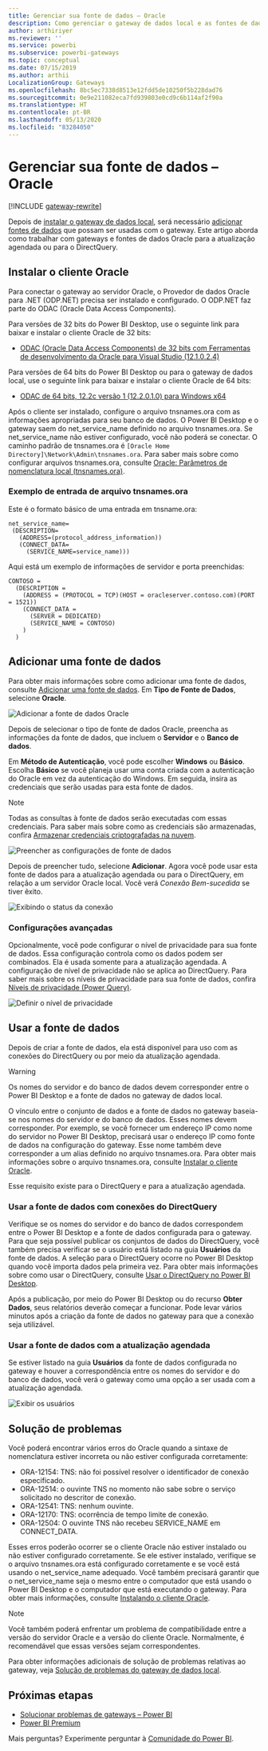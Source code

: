 ```yaml
---
title: Gerenciar sua fonte de dados – Oracle
description: Como gerenciar o gateway de dados local e as fontes de dados que pertencem ao gateway.
author: arthiriyer
ms.reviewer: ''
ms.service: powerbi
ms.subservice: powerbi-gateways
ms.topic: conceptual
ms.date: 07/15/2019
ms.author: arthii
LocalizationGroup: Gateways
ms.openlocfilehash: 8bc5ec7338d8513e12fdd5de10250f5b228dad76
ms.sourcegitcommit: 0e9e211082eca7fd939803e0cd9c6b114af2f90a
ms.translationtype: HT
ms.contentlocale: pt-BR
ms.lasthandoff: 05/13/2020
ms.locfileid: "83284050"
---
```

# <a name="manage-your-data-source---oracle"></a>Gerenciar sua fonte de dados – Oracle

[!INCLUDE [gateway-rewrite](../includes/gateway-rewrite.md)]

Depois de [instalar o gateway de dados local](/data-integration/gateway/service-gateway-install), será necessário [adicionar fontes de dados](service-gateway-data-sources.md#add-a-data-source) que possam ser usadas com o gateway. Este artigo aborda como trabalhar com gateways e fontes de dados Oracle para a atualização agendada ou para o DirectQuery.

## <a name="install-the-oracle-client"></a>Instalar o cliente Oracle

Para conectar o gateway ao servidor Oracle, o Provedor de dados Oracle para .NET (ODP.NET) precisa ser instalado e configurado. O ODP.NET faz parte do ODAC (Oracle Data Access Components).

Para versões de 32 bits do Power BI Desktop, use o seguinte link para baixar e instalar o cliente Oracle de 32 bits:

* [ODAC (Oracle Data Access Components) de 32 bits com Ferramentas de desenvolvimento da Oracle para Visual Studio (12.1.0.2.4)](https://www.oracle.com/technetwork/topics/dotnet/utilsoft-086879.html)

Para versões de 64 bits do Power BI Desktop ou para o gateway de dados local, use o seguinte link para baixar e instalar o cliente Oracle de 64 bits:

* [ODAC de 64 bits, 12.2c versão 1 (12.2.0.1.0) para Windows x64](https://www.oracle.com/technetwork/database/windows/downloads/index-090165.html)

Após o cliente ser instalado, configure o arquivo tnsnames.ora com as informações apropriadas para seu banco de dados. O Power BI Desktop e o gateway saem do net_service_name definido no arquivo tnsnames.ora. Se net_service_name não estiver configurado, você não poderá se conectar. O caminho padrão de tnsnames.ora é `[Oracle Home Directory]\Network\Admin\tnsnames.ora`. Para saber mais sobre como configurar arquivos tnsnames.ora, consulte [Oracle: Parâmetros de nomenclatura local (tnsnames.ora)](https://docs.oracle.com/cd/B28359_01/network.111/b28317/tnsnames.htm).

### <a name="example-tnsnamesora-file-entry"></a>Exemplo de entrada de arquivo tnsnames.ora

Este é o formato básico de uma entrada em tnsname.ora:

```
net_service_name=
 (DESCRIPTION=
   (ADDRESS=(protocol_address_information))
   (CONNECT_DATA=
     (SERVICE_NAME=service_name)))
```

Aqui está um exemplo de informações de servidor e porta preenchidas:

```
CONTOSO =
  (DESCRIPTION =
    (ADDRESS = (PROTOCOL = TCP)(HOST = oracleserver.contoso.com)(PORT = 1521))
    (CONNECT_DATA =
      (SERVER = DEDICATED)
      (SERVICE_NAME = CONTOSO)
    )
  )
```

## <a name="add-a-data-source"></a>Adicionar uma fonte de dados

Para obter mais informações sobre como adicionar uma fonte de dados, consulte [Adicionar uma fonte de dados](service-gateway-data-sources.md#add-a-data-source). Em **Tipo de Fonte de Dados**, selecione **Oracle**.

![Adicionar a fonte de dados Oracle](media/service-gateway-onprem-manage-oracle/data-source-oracle.png)

Depois de selecionar o tipo de fonte de dados Oracle, preencha as informações da fonte de dados, que incluem o **Servidor** e o **Banco de dados**. 

Em **Método de Autenticação**, você pode escolher **Windows** ou **Básico**. Escolha **Básico** se você planeja usar uma conta criada com a autenticação do Oracle em vez da autenticação do Windows. Em seguida, insira as credenciais que serão usadas para esta fonte de dados.

> [!NOTE]
> Todas as consultas à fonte de dados serão executadas com essas credenciais. Para saber mais sobre como as credenciais são armazenadas, confira [Armazenar credenciais criptografadas na nuvem](service-gateway-data-sources.md#store-encrypted-credentials-in-the-cloud).

![Preencher as configurações de fonte de dados](media/service-gateway-onprem-manage-oracle/data-source-oracle2.png)

Depois de preencher tudo, selecione **Adicionar**. Agora você pode usar esta fonte de dados para a atualização agendada ou para o DirectQuery, em relação a um servidor Oracle local. Você verá *Conexão Bem-sucedida* se tiver êxito.

![Exibindo o status da conexão](media/service-gateway-onprem-manage-oracle/datasourcesettings4.png)

### <a name="advanced-settings"></a>Configurações avançadas

Opcionalmente, você pode configurar o nível de privacidade para sua fonte de dados. Essa configuração controla como os dados podem ser combinados. Ela é usada somente para a atualização agendada. A configuração de nível de privacidade não se aplica ao DirectQuery. Para saber mais sobre os níveis de privacidade para sua fonte de dados, confira [Níveis de privacidade (Power Query)](https://support.office.com/article/Privacy-levels-Power-Query-CC3EDE4D-359E-4B28-BC72-9BEE7900B540).

![Definir o nível de privacidade](media/service-gateway-onprem-manage-oracle/datasourcesettings9.png)

## <a name="use-the-data-source"></a>Usar a fonte de dados

Depois de criar a fonte de dados, ela está disponível para uso com as conexões do DirectQuery ou por meio da atualização agendada.

> [!WARNING]
> Os nomes do servidor e do banco de dados devem corresponder entre o Power BI Desktop e a fonte de dados no gateway de dados local.

O vínculo entre o conjunto de dados e a fonte de dados no gateway baseia-se nos nomes do servidor e do banco de dados. Esses nomes devem corresponder. Por exemplo, se você fornecer um endereço IP como nome do servidor no Power BI Desktop, precisará usar o endereço IP como fonte de dados na configuração do gateway. Esse nome também deve corresponder a um alias definido no arquivo tnsnames.ora. Para obter mais informações sobre o arquivo tnsnames.ora, consulte [Instalar o cliente Oracle](#install-the-oracle-client).

Esse requisito existe para o DirectQuery e para a atualização agendada.

### <a name="use-the-data-source-with-directquery-connections"></a>Usar a fonte de dados com conexões do DirectQuery

Verifique se os nomes do servidor e do banco de dados correspondem entre o Power BI Desktop e a fonte de dados configurada para o gateway. Para que seja possível publicar os conjuntos de dados do DirectQuery, você também precisa verificar se o usuário está listado na guia **Usuários** da fonte de dados. A seleção para o DirectQuery ocorre no Power BI Desktop quando você importa dados pela primeira vez. Para obter mais informações sobre como usar o DirectQuery, consulte [Usar o DirectQuery no Power BI Desktop](desktop-use-directquery.md).

Após a publicação, por meio do Power BI Desktop ou do recurso **Obter Dados**, seus relatórios deverão começar a funcionar. Pode levar vários minutos após a criação da fonte de dados no gateway para que a conexão seja utilizável.

### <a name="use-the-data-source-with-scheduled-refresh"></a>Usar a fonte de dados com a atualização agendada

Se estiver listado na guia **Usuários** da fonte de dados configurada no gateway e houver a correspondência entre os nomes do servidor e do banco de dados, você verá o gateway como uma opção a ser usada com a atualização agendada.

![Exibir os usuários](media/service-gateway-onprem-manage-oracle/powerbi-gateway-enterprise-schedule-refresh.png)

## <a name="troubleshooting"></a>Solução de problemas

Você poderá encontrar vários erros do Oracle quando a sintaxe de nomenclatura estiver incorreta ou não estiver configurada corretamente:

* ORA-12154: TNS: não foi possível resolver o identificador de conexão especificado.
* ORA-12514: o ouvinte TNS no momento não sabe sobre o serviço solicitado no descritor de conexão.
* ORA-12541: TNS: nenhum ouvinte.
* ORA-12170: TNS: ocorrência de tempo limite de conexão.
* ORA-12504: O ouvinte TNS não recebeu SERVICE_NAME em CONNECT_DATA.

Esses erros poderão ocorrer se o cliente Oracle não estiver instalado ou não estiver configurado corretamente. Se ele estiver instalado, verifique se o arquivo tnsnames.ora está configurado corretamente e se você está usando o net_service_name adequado. Você também precisará garantir que o net_service_name seja o mesmo entre o computador que está usando o Power BI Desktop e o computador que está executando o gateway. Para obter mais informações, consulte [Instalando o cliente Oracle](#install-the-oracle-client).

> [!NOTE]
> Você também poderá enfrentar um problema de compatibilidade entre a versão do servidor Oracle e a versão do cliente Oracle. Normalmente, é recomendável que essas versões sejam correspondentes.

Para obter informações adicionais de solução de problemas relativas ao gateway, veja [Solução de problemas do gateway de dados local](/data-integration/gateway/service-gateway-tshoot).

## <a name="next-steps"></a>Próximas etapas

* [Solucionar problemas de gateways – Power BI](service-gateway-onprem-tshoot.md)
* [Power BI Premium](../admin/service-premium-what-is.md)

Mais perguntas? Experimente perguntar à [Comunidade do Power BI](https://community.powerbi.com/).
